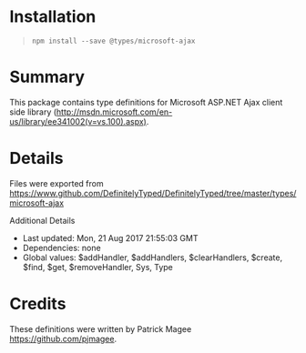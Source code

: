 # Installation
> `npm install --save @types/microsoft-ajax`

# Summary
This package contains type definitions for Microsoft ASP.NET Ajax client side library (http://msdn.microsoft.com/en-us/library/ee341002(v=vs.100).aspx).

# Details
Files were exported from https://www.github.com/DefinitelyTyped/DefinitelyTyped/tree/master/types/microsoft-ajax

Additional Details
 * Last updated: Mon, 21 Aug 2017 21:55:03 GMT
 * Dependencies: none
 * Global values: $addHandler, $addHandlers, $clearHandlers, $create, $find, $get, $removeHandler, Sys, Type

# Credits
These definitions were written by Patrick Magee <https://github.com/pjmagee>.
